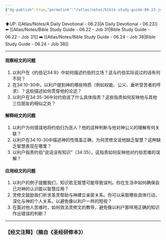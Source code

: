 ```yaml
---
{"dg-publish":true,"permalink":"/atlas/notes/bible-study-guide-06-23-job-34/"}
---
```


⬆️UP: [[Atlas/Notes/A Daily Devotional - 06.23\|A Daily Devotional - 06.23]]
⬅️ [[Atlas/Notes/Bible Study Guide - 06.22 - Job 31\|Bible Study Guide - 06.22 - Job 31]]
➡️ [[Atlas/Notes/Bible Study Guide - 06.24 - Job 38\|Bible Study Guide - 06.24 - Job 38]] 

---

#### 观察经文的问题
1. 以利户在《约伯记34:9》中如何描述约伯的立场？这与约伯实际说过的话有何不同？  
2. 在34:10-30中，以利户提到神的哪些特质（例如权能、公义、垂听受苦者的呼求）？这些描述如何贯穿他的论述？  
3. 以利户在34:35-36中对约伯说了什么具体指责？这些指责如何反映他与其他三位朋友的相似之处？

#### 解释经文的问题
1. 以利户为何错误地将约伯归为恶人？他的这种判断与他对神公义的理解有何关联？  
2. 以利户在34:10-30中描述神的性情虽正确，为何灵修文说他缺乏智慧？这种缺乏智慧表现在哪里？  
3. 以利户指责约伯“说话没有知识”（34:35）。这指责如何反映他对约伯苦难的误解？  

#### 应用经文的问题
1. 以利户的例子提醒我们，知识若无智慧可能导致误判。你在生活中如何确保自己对神的认识能以智慧应用？  
2. 灵修文鼓励我们祈求圣灵帮助与神建立亲密关系。你可以采取哪些具体行动，深化与神的个人关系，以避免像以利户一样的短视？  
3. 在面对他人苦难时，如何效法灵修文的教导，避免像以利户那样用正确的知识作出错误的判断？


---
### 【经文注释】（摘自《圣经研修本》）


